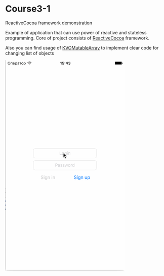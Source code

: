 # Course3-1
ReactiveCocoa framework demonstration

Example of application that can use power of reactive and stateless programming. Core of project consists of [ReactiveCocoa](https://github.com/ReactiveCocoa/ReactiveCocoa)
 framework. 

Also you can find usage of [KVOMutableArray](https://github.com/haifengkao/KVOMutableArray) to implement clear code for changing list of objects

![demo gif](https://raw.githubusercontent.com/Azat92/Course3-1/master/frp.gif)
